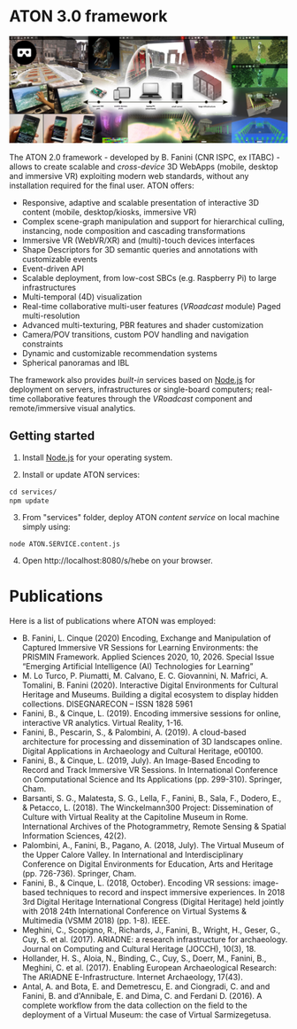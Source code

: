 # ATON 3.0 framework

![Header](./res/aton2-header.jpg)

The ATON 2.0 framework - developed by B. Fanini (CNR ISPC, ex ITABC) - allows to create scalable and *cross-device* 3D WebApps (mobile, desktop and immersive VR) exploiting modern web standards, without any installation required for the final user. ATON offers:
* Responsive, adaptive and scalable presentation of interactive 3D content (mobile, desktop/kiosks, immersive VR)
* Complex scene-graph manipulation and support for hierarchical culling, instancing, node composition and cascading transformations
* Immersive VR (WebVR/XR) and (multi)-touch devices interfaces
* Shape Descriptors for 3D semantic queries and annotations with customizable events
* Event-driven API
* Scalable deployment, from low-cost SBCs (e.g. Raspberry Pi) to large infrastructures
* Multi-temporal (4D) visualization
* Real-time collaborative multi-user features (*VRoadcast* module)
Paged multi-resolution
* Advanced multi-texturing, PBR features and shader customization
* Camera/POV transitions, custom POV handling and navigation constraints
* Dynamic and customizable recommendation systems
* Spherical panoramas and IBL

The framework also provides *built-in* services based on [Node.js](https://nodejs.org/) for deployment on servers, infrastructures or single-board computers; real-time collaborative features through the *VRoadcast* component and remote/immersive visual analytics.

## Getting started
1) Install [Node.js](https://nodejs.org/) for your operating system.

2) Install or update ATON services:
```
cd services/
npm update
```

3) From "services" folder, deploy ATON *content service* on local machine simply using:
```
node ATON.SERVICE.content.js
```

4) Open http://localhost:8080/s/hebe on your browser.

# Publications
Here is a list of publications where ATON was employed:

* B. Fanini, L. Cinque (2020) Encoding, Exchange and Manipulation of Captured Immersive VR Sessions for Learning Environments: the PRISMIN Framework. Applied Sciences 2020, 10, 2026. Special Issue “Emerging Artificial Intelligence (AI) Technologies for Learning”
* M. Lo Turco, P. Piumatti, M. Calvano, E. C. Giovannini, N. Mafrici, A. Tomalini, B. Fanini (2020). Interactive Digital Environments for Cultural Heritage and Museums. Building a digital ecosystem to display hidden collections. DISEGNARECON – ISSN 1828 5961
* Fanini, B., & Cinque, L. (2019). Encoding immersive sessions for online, interactive VR analytics. Virtual Reality, 1-16.
* Fanini, B., Pescarin, S., & Palombini, A. (2019). A cloud-based architecture for processing and dissemination of 3D landscapes online. Digital Applications in Archaeology and Cultural Heritage, e00100.
* Fanini, B., & Cinque, L. (2019, July). An Image-Based Encoding to Record and Track Immersive VR Sessions. In International Conference on Computational Science and Its Applications (pp. 299-310). Springer, Cham.
* Barsanti, S. G., Malatesta, S. G., Lella, F., Fanini, B., Sala, F., Dodero, E., & Petacco, L. (2018). The Winckelmann300 Project: Dissemination of Culture with Virtual Reality at the Capitoline Museum in Rome. International Archives of the Photogrammetry, Remote Sensing & Spatial Information Sciences, 42(2).
* Palombini, A., Fanini, B., Pagano, A. (2018, July). The Virtual Museum of the Upper Calore Valley. In International and Interdisciplinary Conference on Digital Environments for Education, Arts and Heritage (pp. 726-736). Springer, Cham.
* Fanini, B., & Cinque, L. (2018, October). Encoding VR sessions: image-based techniques to record and inspect immersive experiences. In 2018 3rd Digital Heritage International Congress (Digital Heritage) held jointly with 2018 24th International Conference on Virtual Systems & Multimedia (VSMM 2018) (pp. 1-8). IEEE.
* Meghini, C., Scopigno, R., Richards, J., Fanini, B., Wright, H., Geser, G., Cuy, S. et al. (2017). ARIADNE: a research infrastructure for archaeology. Journal on Computing and Cultural Heritage (JOCCH), 10(3), 18.
* Hollander, H. S., Aloia, N., Binding, C., Cuy, S., Doerr, M., Fanini, B., Meghini, C. et al. (2017). Enabling European Archaeological Research: The ARIADNE E-Infrastructure. Internet Archaeology, 17(43).
* Antal, A. and Bota, E. and Demetrescu, E. and Ciongradi, C. and and Fanini, B. and d'Annibale, E. and Dima, C. and Ferdani D. (2016). A complete workflow from the data collection on the field to the deployment of a Virtual Museum: the case of Virtual Sarmizegetusa.
